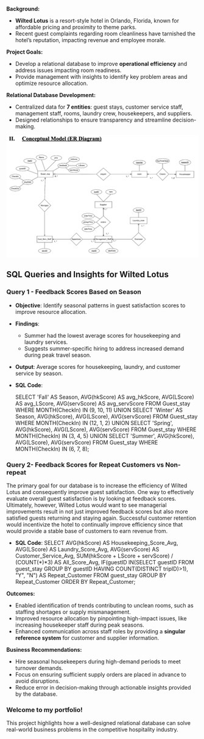 **Background:**  
  - **Wilted Lotus** is a resort-style hotel in Orlando, Florida, known for affordable pricing and proximity to theme parks.  
  - Recent guest complaints regarding room cleanliness have tarnished the hotel’s reputation, impacting revenue and employee morale.  

**Project Goals:**  

  - Develop a relational database to improve **operational efficiency** and address issues impacting room readiness.  
  - Provide management with insights to identify key problem areas and optimize resource allocation.  

**Relational Database Development:**  
  - Centralized data for **7 entities**: guest stays, customer service staff, management staff, rooms, laundry crew, housekeepers, and suppliers.  
  - Designed relationships to ensure transparency and streamline decision-making.
 
![Conceptual Model ER Diagram](Conceptual%20Model%20ER%20Diagram.png)

## SQL Queries and Insights for Wilted Lotus

### Query 1 - Feedback Scores Based on Season
- **Objective**: Identify seasonal patterns in guest satisfaction scores to improve resource allocation.
- **Findings**:
  - Summer had the lowest average scores for housekeeping and laundry services.
  - Suggests summer-specific hiring to address increased demand during peak travel season.
- **Output**: Average scores for housekeeping, laundry, and customer service by season.
- **SQL Code**:
 
  SELECT 'Fall' AS Season, AVG(hkScore) AS avg_hkScore, AVG(LScore) AS avg_LScore, AVG(servScore) AS avg_servScore
  FROM Guest_stay
  WHERE MONTH(CheckIn) IN (9, 10, 11)
  UNION
  SELECT 'Winter' AS Season, AVG(hkScore), AVG(LScore), AVG(servScore)
  FROM Guest_stay
  WHERE MONTH(CheckIn) IN (12, 1, 2)
  UNION
  SELECT 'Spring', AVG(hkScore), AVG(LScore), AVG(servScore)
  FROM Guest_stay
  WHERE MONTH(CheckIn) IN (3, 4, 5)
  UNION
  SELECT 'Summer', AVG(hkScore), AVG(LScore), AVG(servScore)
  FROM Guest_stay
  WHERE MONTH(CheckIn) IN (6, 7, 8);

### Query 2- Feedback Scores for Repeat Customers vs Non-repeat

The primary goal for our database is to increase the efficiency of Wilted Lotus and consequently improve guest satisfaction. One way to effectively evaluate overall guest satisfaction is by looking at feedback scores. Ultimately, however, Wilted Lotus would want to see managerial improvements result in not just improved feedback scores but also more satisfied guests returning and staying again. Successful customer retention would incentivize the hotel to continually improve efficiency since that would provide a stable base of customers to earn revenue from.

- **SQL Code**:
  SELECT AVG(hkScore) AS Housekeeping_Score_Avg, 
       AVG(LScore) AS Laundry_Score_Avg, 
       AVG(servScore) AS Customer_Service_Avg, 
       SUM(hkScore + LScore + servScore) / (COUNT(*)*3) AS All_Score_Avg,
       IF(guestID IN(SELECT guestID FROM guest_stay GROUP BY guestID HAVING COUNT(DISTINCT tripID)>1), "Y", "N") AS Repeat_Customer
FROM guest_stay
GROUP BY Repeat_Customer
ORDER BY Repeat_Customer;


**Outcomes:**  
  - Enabled identification of trends contributing to unclean rooms, such as staffing shortages or supply mismanagement.  
  - Improved resource allocation by pinpointing high-impact issues, like increasing housekeeper staff during peak seasons.  
  - Enhanced communication across staff roles by providing a **singular reference system** for customer and supplier information.  

**Business Recommendations:**  
  - Hire seasonal housekeepers during high-demand periods to meet turnover demands.  
  - Focus on ensuring sufficient supply orders are placed in advance to avoid disruptions.  
  - Reduce error in decision-making through actionable insights provided by the database.  

### Welcome to my portfolio!  
This project highlights how a well-designed relational database can solve real-world business problems in the competitive hospitality industry.  

